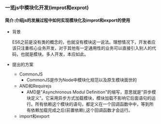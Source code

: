 ### 一览js中模块化开发(improt和exprot)

#### 简介:介绍js的发展过程中如何实现模块化及improt和export的使用

- 背景

  ES6之前是没有类的概念的，也就没有模块这一说法。理想情况下，开发者应该只注重核心业务开发，对于其他有一定通用性的业务可以直接引入别人的代码，也就是模块。多人开发，本应如此。

- 提出的方案

  - CommonJS
    - CommonJS是作为Node中模块化规范以及原生模块面世的
  - AND和Requirejs
    - AMD是"Asynchronous Modul Definition"的缩写，意思就是"异步模块定义"。它采用异步方式加载模块，模块加载不影响它后面语句的运行。所有依赖这个模块的语句，都定义在一个回调函数中中，等到所有依赖加载完成之后(前置依赖),这个回调函数才会运行。
  - import和export